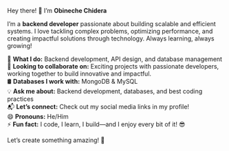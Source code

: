 Hey there! 👋 I’m **Obineche Chidera**  

I’m a **backend developer** passionate about building scalable and efficient systems. I love tackling complex problems, optimizing performance, and creating impactful solutions through technology. Always learning, always growing!  

🚀 **What I do:** Backend development, API design, and database management  
🤝 **Looking to collaborate on:**  Exciting projects with passionate developers, working together to build innovative and impactful.  
🛢️ **Databases I work with:** MongoDB & MySQL  
💡 **Ask me about:** Backend development, databases, and best coding practices  
📬 **Let’s connect:** Check out my social media links in my profile!  
😄 **Pronouns:** He/Him  
⚡ **Fun fact:** I code, I learn, I build—and I enjoy every bit of it! 😎  

Let’s create something amazing! 🚀

